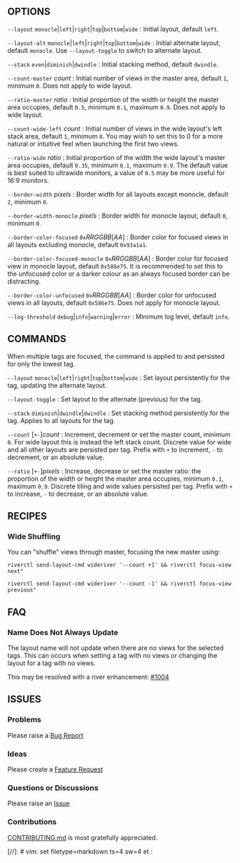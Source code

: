 ## OPTIONS

`--layout` `monocle`|`left`|`right`|`top`|`bottom`|`wide`
:   Initial layout, default `left`.

`--layout-alt` `monocle`|`left`|`right`|`top`|`bottom`|`wide`
:   Initial alternate layout, default `monocle`.
Use `--layout-toggle` to switch to alternate layout.

`--stack` `even`|`diminish`|`dwindle`
:   Initial stacking method, default `dwindle`.

`--count-master` *count*
:   Initial number of views in the master area, default `1`, minimum `0`.
Does not apply to wide layout.

`--ratio-master` *ratio*
:   Initial proportion of the width or height the master area occupies, default `0.5`, minimum `0.1`, maximum `0.9`.
Does not apply to wide layout.

`--count-wide-left` *count*
:   Initial number of views in the wide layout's left stack area, default `1`, minimum `0`.
You may wish to set this to 0 for a more natural or intuitive feel when launching the first two views.

`--ratio-wide` *ratio*
:   Initial proportion of the width the wide layout's master area occupies, default `0.35`, minimum `0.1`, maximum `0.9`.
The default value is best suited to ultrawide monitors, a value of `0.5` may be more useful for 16:9 monitors.

`--border-width` *pixels*
:   Border width for all layouts except monocle, default `2`, minimum `0`.

`--border-width-monocle` *pixels*
:   Border width for monocle layout, default `0`, minimum `0`.

`--border-color-focused` `0x`*RRGGBB*[*AA*]
:   Border color for focused views in all layouts excluding monocle, default `0x93a1a1`.

`--border-color-focused-monocle` `0x`*RRGGBB*[*AA*]
:   Border color for focused view in monocle layout, default `0x586e75`.
It is recommended to set this to the unfocused color or a darker colour as an always focused border can be distracting.

`--border-color-unfocused` `0x`*RRGGBB*[*AA*]
:   Border color for unfocused views in all layouts, default `0x586e75`.
Does not apply for monocle layout.

`--log-threshold` `debug`|`info`|`warning`|`error`
:   Minimum log level, default `info`.

## COMMANDS

When multiple tags are focused, the command is applied to and persisted for only the lowest tag.

`--layout` `monocle`|`left`|`right`|`top`|`bottom`|`wide`
:   Set layout persistently for the tag, updating the alternate layout.

`--layout-toggle`
:   Set layout to the alternate (previous) for the tag.

`--stack` `diminish`|`dwindle`|`dwindle`
:   Set stacking method persistently for the tag.
Applies to all layouts for the tag.

`--count` [`+-`]*count*
:   Increment, decrement or set the master count, minimum `0`.
For wide layout this is instead the left stack count.
Discrete value for wide and all other layouts are persisted per tag.
Prefix with `+` to increment, `-` to decrement, or an absolute value.

`--ratio` [`+-`]*pixels*
:   Increase, decrease or set the master ratio: the proportion of the width or height the master area occupies, minimum `0.1`, maximum `0.9`.
Discrete tiling and wide values persisted per tag.
Prefix with `+` to increase, `-` to decrease, or an absolute value.

## RECIPES

### Wide Shuffling

You can "shuffle" views through master, focusing the new master using:

`riverctl send-layout-cmd wideriver '--count +1' && riverctl focus-view next"`

`riverctl send-layout-cmd wideriver '--count -1' && riverctl focus-view previous"`

## FAQ

### Name Does Not Always Update

The layout name will not update when there are no views for the selected tags. This can occurs when setting a tag with no views or changing the layout for a tag with no views.

This may be resolved with a river enhancement: [#1004](https://github.com/riverwm/river/issues/1002)

## ISSUES

### Problems

Please raise a [Bug Report](https://github.com/alex-courtis/wideriver/issues/new/choose)

### Ideas

Please create a [Feature Request](https://github.com/alex-courtis/wideriver/issues/new/choose)

### Questions or Discussions

Please raise an [Issue](https://github.com/alex-courtis/wideriver/issues/new/choose)

### Contributions

[CONTRIBUTING.md](doc/CONTRIBUTING.md) is most gratefully appreciated.

[//]: # vim: set filetype=markdown ts=4 sw=4 et :
